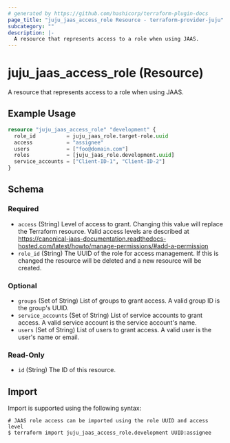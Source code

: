 ```yaml
---
# generated by https://github.com/hashicorp/terraform-plugin-docs
page_title: "juju_jaas_access_role Resource - terraform-provider-juju"
subcategory: ""
description: |-
  A resource that represents access to a role when using JAAS.
---
```


# juju_jaas_access_role (Resource)

A resource that represents access to a role when using JAAS.

## Example Usage

```terraform
resource "juju_jaas_access_role" "development" {
  role_id          = juju_jaas_role.target-role.uuid
  access           = "assignee"
  users            = ["foo@domain.com"]
  roles            = [juju_jaas_role.development.uuid]
  service_accounts = ["Client-ID-1", "Client-ID-2"]
}
```

<!-- schema generated by tfplugindocs -->
## Schema

### Required

- `access` (String) Level of access to grant. Changing this value will replace the Terraform resource. Valid access levels are described at https://canonical-jaas-documentation.readthedocs-hosted.com/latest/howto/manage-permissions/#add-a-permission
- `role_id` (String) The UUID of the role for access management. If this is changed the resource will be deleted and a new resource will be created.

### Optional

- `groups` (Set of String) List of groups to grant access. A valid group ID is the group's UUID.
- `service_accounts` (Set of String) List of service accounts to grant access. A valid service account is the service account's name.
- `users` (Set of String) List of users to grant access. A valid user is the user's name or email.

### Read-Only

- `id` (String) The ID of this resource.

## Import

Import is supported using the following syntax:

```shell
# JAAS role access can be imported using the role UUID and access level
$ terraform import juju_jaas_access_role.development UUID:assignee
```

